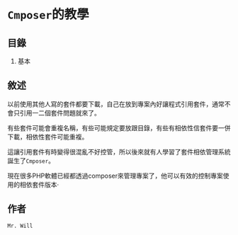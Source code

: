 # `Cmposer`的教學

## 目錄
01. 基本

## 敘述
以前使用其他人寫的套件都要下載，自己在放到專案內好讓程式引用套件，通常不會只引用一二個套件問題就來了。

有些套件可能會重複名稱，有些可能規定要放跟目錄，有些有相依性信套件要一併下載，相依性套件可能重複。

這讓引用套件有時變得很混亂不好控管，所以後來就有人學習了套件相依管理系統誕生了`Cmposer`。

現在很多PHP軟體已經都透過composer來管理專案了，他可以有效的控制專案使用的相依套件版本‧

## 作者
`Mr. Will`
